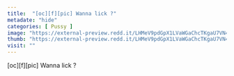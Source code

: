 ```yaml
---
title:  "[oc][f][pic] Wanna lick ?"
metadate: "hide"
categories: [ Pussy ]
image: "https://external-preview.redd.it/LHMeV9pdGpX1LVaWGaChcTKgaU7VN4gHQv0ryzCey6w.jpg?auto=webp&s=2dcec4f4c4b4e40999d0f642e56fcfa49c97c019"
thumb: "https://external-preview.redd.it/LHMeV9pdGpX1LVaWGaChcTKgaU7VN4gHQv0ryzCey6w.jpg?width=1080&crop=smart&auto=webp&s=e995ce5d6c395633530f5ed9b058aefe2f1677c4"
visit: ""
---
```

[oc][f][pic] Wanna lick ?
